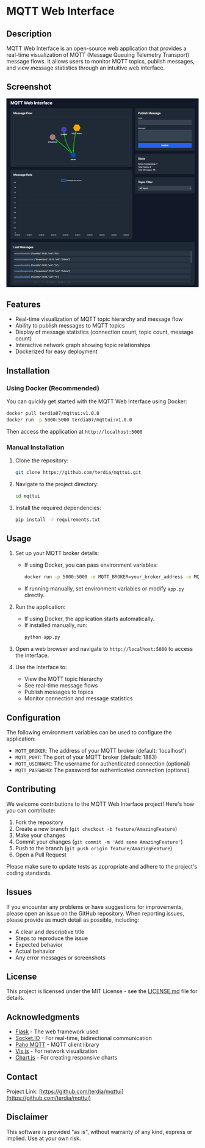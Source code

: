 # MQTT Web Interface

## Description

MQTT Web Interface is an open-source web application that provides a real-time visualization of MQTT (Message Queuing Telemetry Transport) message flows. It allows users to monitor MQTT topics, publish messages, and view message statistics through an intuitive web interface.

## Screenshot

![Application Screenshot](static/screenshot.png)

## Features

- Real-time visualization of MQTT topic hierarchy and message flow
- Ability to publish messages to MQTT topics
- Display of message statistics (connection count, topic count, message count)
- Interactive network graph showing topic relationships
- Dockerized for easy deployment

## Installation

### Using Docker (Recommended)

You can quickly get started with the MQTT Web Interface using Docker:

```bash
docker pull terdia07/mqttui:v1.0.0
docker run -p 5000:5000 terdia07/mqttui:v1.0.0
```

Then access the application at `http://localhost:5000`

### Manual Installation

1. Clone the repository:
   ```bash
   git clone https://github.com/terdia/mqttui.git
   ```
2. Navigate to the project directory:
   ```bash
   cd mqttui
   ```
3. Install the required dependencies:
   ```bash
   pip install -r requirements.txt
   ```

## Usage

1. Set up your MQTT broker details:
   - If using Docker, you can pass environment variables:
     ```bash
     docker run -p 5000:5000 -e MQTT_BROKER=your_broker_address -e MQTT_PORT=1883 terdia07/mqttui:v1.0.0
     ```
   - If running manually, set environment variables or modify `app.py` directly.

2. Run the application:
   - If using Docker, the application starts automatically.
   - If installed manually, run:
     ```bash
     python app.py
     ```

3. Open a web browser and navigate to `http://localhost:5000` to access the interface.

4. Use the interface to:
   - View the MQTT topic hierarchy
   - See real-time message flows
   - Publish messages to topics
   - Monitor connection and message statistics

## Configuration

The following environment variables can be used to configure the application:

- `MQTT_BROKER`: The address of your MQTT broker (default: 'localhost')
- `MQTT_PORT`: The port of your MQTT broker (default: 1883)
- `MQTT_USERNAME`: The username for authenticated connection (optional)
- `MQTT_PASSWORD`: The password for authenticated connection (optional)

## Contributing

We welcome contributions to the MQTT Web Interface project! Here's how you can contribute:

1. Fork the repository
2. Create a new branch (`git checkout -b feature/AmazingFeature`)
3. Make your changes
4. Commit your changes (`git commit -m 'Add some AmazingFeature'`)
5. Push to the branch (`git push origin feature/AmazingFeature`)
6. Open a Pull Request

Please make sure to update tests as appropriate and adhere to the project's coding standards.

## Issues

If you encounter any problems or have suggestions for improvements, please open an issue on the GitHub repository. When reporting issues, please provide as much detail as possible, including:

- A clear and descriptive title
- Steps to reproduce the issue
- Expected behavior
- Actual behavior
- Any error messages or screenshots

## License

This project is licensed under the MIT License - see the [LICENSE.md](LICENSE.md) file for details.

## Acknowledgments

- [Flask](https://flask.palletsprojects.com/) - The web framework used
- [Socket.IO](https://socket.io/) - For real-time, bidirectional communication
- [Paho MQTT](https://www.eclipse.org/paho/) - MQTT client library
- [Vis.js](https://visjs.org/) - For network visualization
- [Chart.js](https://www.chartjs.org/) - For creating responsive charts

## Contact

Project Link: [https://github.com/terdia/mqttui](https://github.com/terdia/mqttui)

## Disclaimer

This software is provided "as is", without warranty of any kind, express or implied. Use at your own risk.